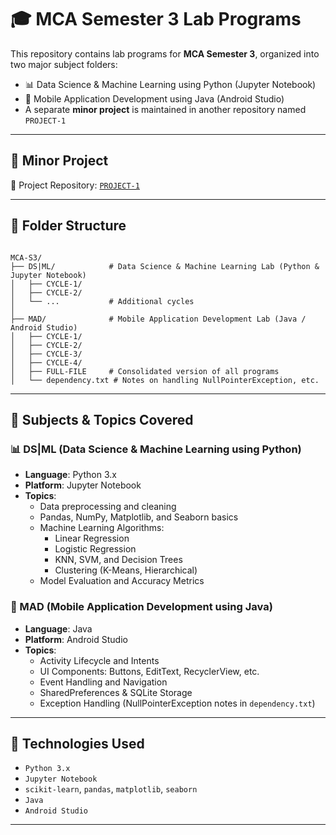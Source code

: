 # 🎓 MCA Semester 3 Lab Programs

This repository contains lab programs for **MCA Semester 3**, organized into two major subject folders:

- 📊 Data Science & Machine Learning using Python (Jupyter Notebook)
- 📱 Mobile Application Development using Java (Android Studio)
- A separate **minor project** is maintained in another repository named `PROJECT-1`

---

## 🔬 Minor Project

📁 Project Repository: [`PROJECT-1`](https://github.com/muralikrishna-cec/PROJECT-1)  

---

## 📁 Folder Structure

```

MCA-S3/
├── DS|ML/            # Data Science & Machine Learning Lab (Python & Jupyter Notebook)
│   ├── CYCLE-1/
│   ├── CYCLE-2/
│   └── ...           # Additional cycles
│
├── MAD/              # Mobile Application Development Lab (Java / Android Studio)
│   ├── CYCLE-1/
│   ├── CYCLE-2/
│   ├── CYCLE-3/
│   ├── CYCLE-4/
│   ├── FULL-FILE     # Consolidated version of all programs
│   └── dependency.txt # Notes on handling NullPointerException, etc.

```

---

## 📘 Subjects & Topics Covered

### 📊 DS|ML (Data Science & Machine Learning using Python)
- **Language**: Python 3.x
- **Platform**: Jupyter Notebook
- **Topics**:
  - Data preprocessing and cleaning
  - Pandas, NumPy, Matplotlib, and Seaborn basics
  - Machine Learning Algorithms:
    - Linear Regression
    - Logistic Regression
    - KNN, SVM, and Decision Trees
    - Clustering (K-Means, Hierarchical)
  - Model Evaluation and Accuracy Metrics

### 📱 MAD (Mobile Application Development using Java)
- **Language**: Java
- **Platform**: Android Studio
- **Topics**:
  - Activity Lifecycle and Intents
  - UI Components: Buttons, EditText, RecyclerView, etc.
  - Event Handling and Navigation
  - SharedPreferences & SQLite Storage
  - Exception Handling (NullPointerException notes in `dependency.txt`)

---

## 📌 Technologies Used

- `Python 3.x`
- `Jupyter Notebook`
- `scikit-learn`, `pandas`, `matplotlib`, `seaborn`
- `Java`
- `Android Studio`

---

